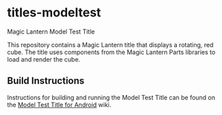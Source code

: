 # titles-modeltest
Magic Lantern Model Test Title

This repository contains a Magic Lantern title that displays a rotating, red cube. The title uses components from the Magic Lantern Parts libraries to load and render the cube.

## Build Instructions

Instructions for building and running the Model Test Title can be found on the [Model Test Title for Android](https://github.com/magic-lantern-android-studio/mle-documentation/wiki/Model-Test-Title-for-Android) wiki.
